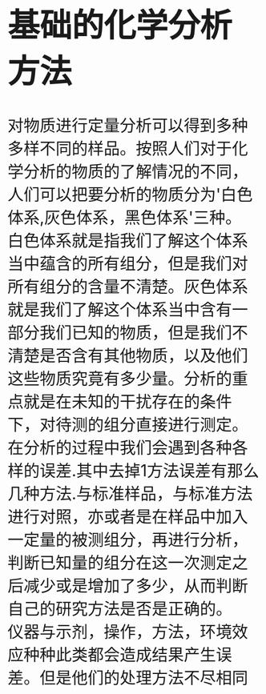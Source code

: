 <font size = 6>

# 基础的化学分析方法

对物质进行定量分析可以得到多种多样不同的样品。按照人们对于化学分析的物质的了解情况的不同，人们可以把要分析的物质分为'白色体系,灰色体系，黑色体系'三种。  
白色体系就是指我们了解这个体系当中蕴含的所有组分，但是我们对所有组分的含量不清楚。灰色体系就是我们了解这个体系当中含有一部分我们已知的物质，但是我们不清楚是否含有其他物质，以及他们这些物质究竟有多少量。分析的重点就是在未知的干扰存在的条件下，对待测的组分直接进行测定。  
在分析的过程中我们会遇到各种各样的误差.其中去掉1方法误差有那么几种方法.与标准样品，与标准方法进行对照，亦或者是在样品中加入一定量的被测组分，再进行分析，判断已知量的组分在这一次测定之后减少或是增加了多少，从而判断自己的研究方法是否是正确的。  
仪器与示剂，操作，方法，环境效应种种此类都会造成结果产生误差。但是他们的处理方法不尽相同  
 

